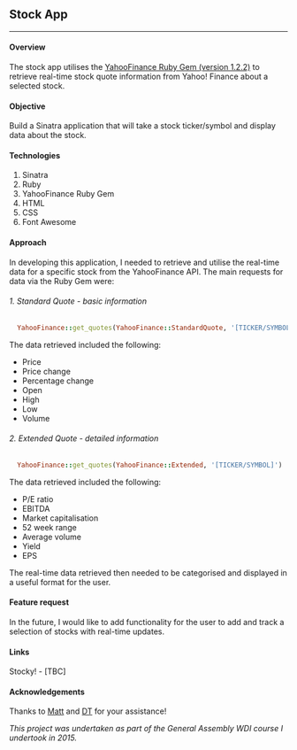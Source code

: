 ## Stock App
___________________________________________________________________________________

#### Overview

The stock app utilises the [YahooFinance Ruby Gem (version 1.2.2)](https://rubygems.org/gems/yahoofinance/versions/1.2.2) to retrieve real-time stock quote information from Yahoo! Finance about a selected stock.

#### Objective

Build a Sinatra application that will take a stock ticker/symbol and display data about the stock.

#### Technologies

1. Sinatra
2. Ruby
3. YahooFinance Ruby Gem
4. HTML
5. CSS
6. Font Awesome

#### Approach

In developing this application, I needed to retrieve and utilise the real-time data for a specific stock from the YahooFinance API. The main requests for data via the Ruby Gem were:

###### 1. Standard Quote - basic information

```ruby
  YahooFinance::get_quotes(YahooFinance::StandardQuote, '[TICKER/SYMBOL]')
```

The data retrieved included the following:
- Price
- Price change
- Percentage change
- Open
- High
- Low
- Volume

###### 2. Extended Quote - detailed information

```ruby
  YahooFinance::get_quotes(YahooFinance::Extended, '[TICKER/SYMBOL]')
```

The data retrieved included the following:
- P/E ratio
- EBITDA
- Market capitalisation
- 52 week range
- Average volume
- Yield
- EPS

The real-time data retrieved then needed to be categorised and displayed in a useful format for the user.

#### Feature request

In the future, I would like to add functionality for the user to add and track a selection of stocks with real-time updates.

#### Links

Stocky! - [TBC]

#### Acknowledgements

Thanks to [Matt](https://github.com/mattswann) and [DT](https://github.com/epoch) for your assistance!

*This project was undertaken as part of the General Assembly WDI course I undertook in 2015.*
